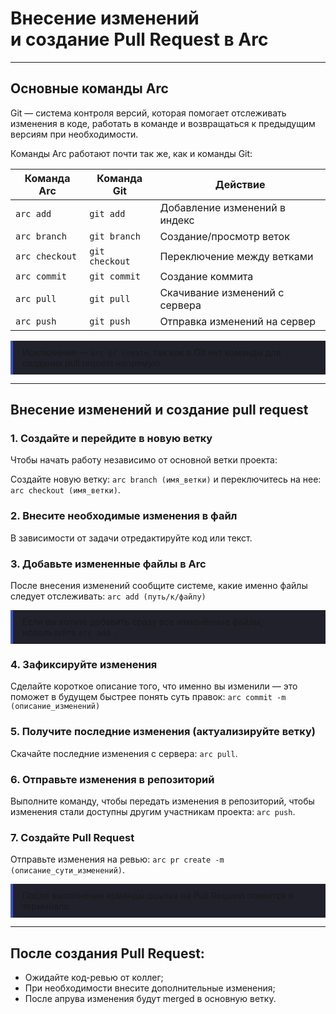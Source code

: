 <h1 class="name" id="h1"> Внесение изменений </br>и создание Pull Request в Arc</h1>

---

## Основные команды Arc
 
Git — система контроля версий, которая помогает отслеживать изменения в коде, работать в команде и возвращаться к предыдущим версиям при необходимости.


Команды Arc работают почти так же, как и команды Git:
  
| Команда   Arc      | Команда Git  | Действие                    |
|------------------|---------------|------------------------------|
| `arc add`        | `git add`     | Добавление изменений в индекс |
| `arc branch`     | `git branch`  | Создание/просмотр веток       |
| `arc checkout`   | `git checkout`| Переключение между ветками    |
| `arc commit`     | `git commit`  | Создание коммита             |
| `arc pull`       | `git pull`    | Скачивание изменений с сервера  |
| `arc push`       | `git push`    | Отправка изменений на сервер  |

<div style="border-left: 4px solid #4051B5; background-color:rgb(32, 33, 43); padding: 10px 15px; margin-top: 1em; margin-bottom: 1em; border-radius: 0px;">
Исключение — <code>arc pr create</code>, так как в Git нет команды для создания pull request напрямую.
</div>

---

## Внесение изменений и создание pull request

### 1. Создайте и перейдите в новую ветку
Чтобы начать работу независимо от основной ветки проекта:

Создайте новую ветку: `arc branch (имя_ветки)` и переключитесь на нее: `arc checkout (имя_ветки)`.

### 2. Внесите необходимые изменения в файл
В зависимости от задачи отредактируйте код или текст.

### 3. Добавьте измененные файлы в Arc
После внесения изменений сообщите системе, какие именно файлы следует отслеживать: `arc add (путь/к/файлу)`

<div style="border-left: 4px solid #4051B5; background-color:rgb(32, 33, 43); padding: 10px 15px; margin-top: 1em; margin-bottom: 1em; border-radius: 0px;">
Если вы хотите добавить сразу все изменённые файлы, используйте <code>arc add .</code>
</div>

### 4. Зафиксируйте изменения
Сделайте короткое описание того, что именно вы изменили — это поможет в будущем быстрее понять суть правок: `arc commit -m (описание_изменений)`

### 5. Получите последние изменения (актуализируйте ветку)
Скачайте последние изменения с сервера: `arc pull`.

### 6. Отправьте изменения в репозиторий
Выполните команду, чтобы передать изменения в репозиторий, чтобы изменения стали доступны другим участникам проекта: `arc push`.

### 7. Создайте Pull Request
Отправьте изменения на ревью: `arc pr create -m (описание_сути_изменений)`.

<div style="border-left: 4px solid #4051B5; background-color:rgb(32, 33, 43); padding: 10px 15px; margin-top: 1em; margin-bottom: 1em; border-radius: 0px;">
После выполнения команды ссылка на Pull Request появится в терминале.</code>
</div>

---

## После создания Pull Request:

* Ожидайте код-ревью от коллег;
* При необходимости внесите дополнительные изменения;
* После апрува изменения будут merged в основную ветку.